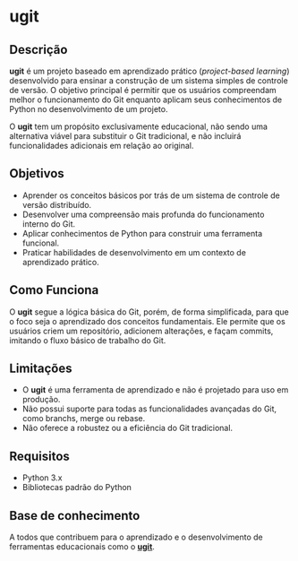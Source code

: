 # ugit

## Descrição

**ugit** é um projeto baseado em aprendizado prático (_project-based learning_) desenvolvido para ensinar a construção de um sistema simples de controle de versão. O objetivo principal é permitir que os usuários compreendam melhor o funcionamento do Git enquanto aplicam seus conhecimentos de Python no desenvolvimento de um projeto.

O **ugit** tem um propósito exclusivamente educacional, não sendo uma alternativa viável para substituir o Git tradicional, e não incluirá funcionalidades adicionais em relação ao original.

## Objetivos

- Aprender os conceitos básicos por trás de um sistema de controle de versão distribuído.
- Desenvolver uma compreensão mais profunda do funcionamento interno do Git.
- Aplicar conhecimentos de Python para construir uma ferramenta funcional.
- Praticar habilidades de desenvolvimento em um contexto de aprendizado prático.

## Como Funciona

O **ugit** segue a lógica básica do Git, porém, de forma simplificada, para que o foco seja o aprendizado dos conceitos fundamentais. Ele permite que os usuários criem um repositório, adicionem alterações, e façam commits, imitando o fluxo básico de trabalho do Git.

## Limitações

- O **ugit** é uma ferramenta de aprendizado e não é projetado para uso em produção.
- Não possui suporte para todas as funcionalidades avançadas do Git, como branchs, merge ou rebase.
- Não oferece a robustez ou a eficiência do Git tradicional.

## Requisitos

- Python 3.x
- Bibliotecas padrão do Python

## Base de conhecimento

A todos que contribuem para o aprendizado e o desenvolvimento de ferramentas educacionais como o [**ugit**](https://www.leshenko.net/p/ugit/).
